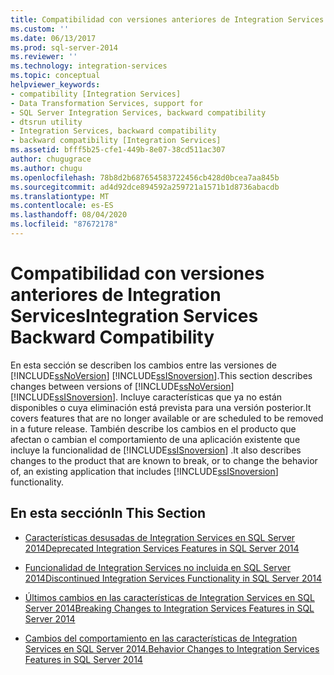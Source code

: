 ```yaml
---
title: Compatibilidad con versiones anteriores de Integration Services | Microsoft Docs
ms.custom: ''
ms.date: 06/13/2017
ms.prod: sql-server-2014
ms.reviewer: ''
ms.technology: integration-services
ms.topic: conceptual
helpviewer_keywords:
- compatibility [Integration Services]
- Data Transformation Services, support for
- SQL Server Integration Services, backward compatibility
- dtsrun utility
- Integration Services, backward compatibility
- backward compatibility [Integration Services]
ms.assetid: bfff5b25-cfe1-449b-8e07-38cd511ac307
author: chugugrace
ms.author: chugu
ms.openlocfilehash: 78b8d2b687654583722456cb428d0bcea7aa845b
ms.sourcegitcommit: ad4d92dce894592a259721a1571b1d8736abacdb
ms.translationtype: MT
ms.contentlocale: es-ES
ms.lasthandoff: 08/04/2020
ms.locfileid: "87672178"
---
```

# <a name="integration-services-backward-compatibility"></a><span data-ttu-id="e49a9-102">Compatibilidad con versiones anteriores de Integration Services</span><span class="sxs-lookup"><span data-stu-id="e49a9-102">Integration Services Backward Compatibility</span></span>
  <span data-ttu-id="e49a9-103">En esta sección se describen los cambios entre las versiones de [!INCLUDE[ssNoVersion](../includes/ssnoversion-md.md)] [!INCLUDE[ssISnoversion](../includes/ssisnoversion-md.md)].</span><span class="sxs-lookup"><span data-stu-id="e49a9-103">This section describes changes between versions of [!INCLUDE[ssNoVersion](../includes/ssnoversion-md.md)] [!INCLUDE[ssISnoversion](../includes/ssisnoversion-md.md)].</span></span> <span data-ttu-id="e49a9-104">Incluye características que ya no están disponibles o cuya eliminación está prevista para una versión posterior.</span><span class="sxs-lookup"><span data-stu-id="e49a9-104">It covers features that are no longer available or are scheduled to be removed in a future release.</span></span> <span data-ttu-id="e49a9-105">También describe los cambios en el producto que afectan o cambian el comportamiento de una aplicación existente que incluye la funcionalidad de [!INCLUDE[ssISnoversion](../includes/ssisnoversion-md.md)] .</span><span class="sxs-lookup"><span data-stu-id="e49a9-105">It also describes changes to the product that are known to break, or to change the behavior of, an existing application that includes [!INCLUDE[ssISnoversion](../includes/ssisnoversion-md.md)] functionality.</span></span>  
  
## <a name="in-this-section"></a><span data-ttu-id="e49a9-106">En esta sección</span><span class="sxs-lookup"><span data-stu-id="e49a9-106">In This Section</span></span>  
  
-   [<span data-ttu-id="e49a9-107">Características desusadas de Integration Services en SQL Server 2014</span><span class="sxs-lookup"><span data-stu-id="e49a9-107">Deprecated Integration Services Features in SQL Server 2014</span></span>](../../2014/integration-services/deprecated-integration-services-features-in-sql-server-2014.md)  
  
-   [<span data-ttu-id="e49a9-108">Funcionalidad de Integration Services no incluida en SQL Server 2014</span><span class="sxs-lookup"><span data-stu-id="e49a9-108">Discontinued Integration Services Functionality in SQL Server 2014</span></span>](../../2014/integration-services/discontinued-integration-services-functionality-in-sql-server-2014.md)  
  
-   [<span data-ttu-id="e49a9-109">Últimos cambios en las características de Integration Services en SQL Server 2014</span><span class="sxs-lookup"><span data-stu-id="e49a9-109">Breaking Changes to Integration Services Features in SQL Server 2014</span></span>](../../2014/integration-services/breaking-changes-to-integration-services-features-in-sql-server-2014.md)  
  
-   [<span data-ttu-id="e49a9-110">Cambios del comportamiento en las características de Integration Services en SQL Server 2014.</span><span class="sxs-lookup"><span data-stu-id="e49a9-110">Behavior Changes to Integration Services Features in SQL Server 2014</span></span>](../../2014/integration-services/behavior-changes-to-integration-services-features-in-sql-server-2014.md)  
  
  
